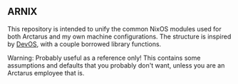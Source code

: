 ## ARNIX

This repository is intended to unify the common NixOS modules used for both Arctarus and my own machine configurations. The structure is inspired by [DevOS](https://github.com/divnix/devos), with a couple borrowed library functions.

Warning: Probably useful as a reference only! This contains some assumptions and defaults that you probably don't want, unless you are an Arctarus employee that is.
